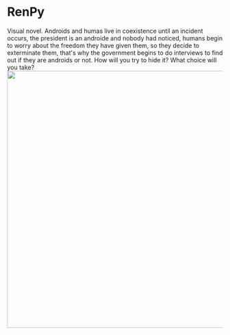 # RenPy
Visual novel.
Androids and humas live in coexistence until an incident occurs, the president is an androide and nobody had noticed,
humans begin to worry about the freedom they have given them, so they decide to exterminate them, that's why the government
begins to do interviews to find out if they are androids or not. How will you try to hide it? What choice will you take?
<img src="/TheChoice/game/images/portada.png" width="630" height="600">
